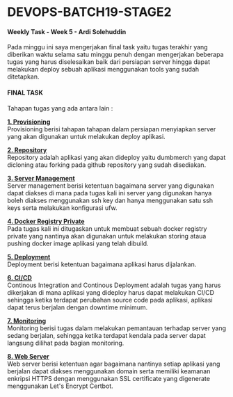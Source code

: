 # DEVOPS-BATCH19-STAGE2
#### Weekly Task -  Week 5 - Ardi Solehuddin

Pada minggu ini saya mengerjakan final task yaitu tugas terakhir yang diberikan waktu selama satu minggu penuh dengan mengerjakan beberapa tugas yang harus diselesaikan baik dari persiapan server hingga dapat melakukan deploy sebuah aplikasi menggunakan tools yang sudah ditetapkan.

#### FINAL TASK
Tahapan tugas yang ada antara lain :

**[1. Provisioning](<final-task/1. Provisioning/provisioning.md>) </br>**
Provisioning berisi tahapan tahapan dalam persiapan menyiapkan server yang akan digunakan untuk melakukan deploy aplikasi.

**[2. Repository](<final-task/2. Repository/repository.md>)</br>**
Repository adalah aplikasi yang akan dideploy yaitu dumbmerch yang dapat dicloning atau forking pada github repository yang sudah disediakan.

**[3. Server Management](<final-task/3. Server Management/server-management.md>)</br>**
Server management berisi ketentuan bagaimana server yang digunakan dapat diakses di mana pada tugas kali ini server yang digunakan hanya boleh diakses menggunakan ssh key dan hanya menggunakan satu ssh keys serta melakukan konfigurasi ufw.

**[4. Docker Registry Private](<final-task/4. Docker Registry/docker-registry.md>)</br>**
Pada tugas kali ini ditugaskan untuk membuat sebuah docker registry private yang nantinya akan digunakan untuk melakukan storing ataua pushing docker image aplikasi yang telah dibuild.

**[5. Deployment](<final-task/5. Deployment/deployment.md>)</br>**
Deployment berisi ketentuan bagaimana aplikasi harus dijalankan.

**[6. CI/CD](<final-task/6. CICD/cicd.md>)</br>**
Continous Integration and Continous Deployment adalah tugas yang harus dikerjakan di mana aplikasi yang dideploy harus dapat melakukan CI/CD sehingga ketika terdapat perubahan source code pada aplikasi, aplikasi dapat terus berjalan dengan downtime minimum.

**[7. Monitoring](<final-task/7. Monitoring/monitoring.md>)</br>**
Monitoring berisi tugas dalam melakukan pemantauan terhadap server yang sedang berjalan, sehingga ketika terdapat kendala pada server dapat langsung dilihat pada bagian monitoring.

**[8. Web Server](<final-task/8. Web Server/webserver.md>)</br>**
Web server berisi ketentuan agar bagaimana nantinya setiap aplikasi yang berjalan dapat diakses menggunakan domain serta memiliki keamanan enkripsi HTTPS dengan menggunakan SSL certificate yang digenerate menggunakan Let's Encrypt Certbot.